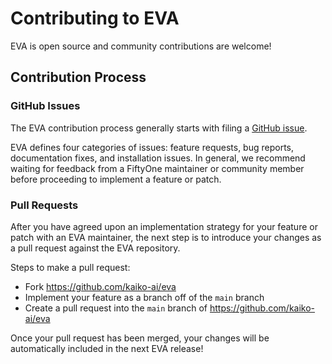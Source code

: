 # Contributing to EVA

EVA is open source and community contributions are welcome!

## Contribution Process

### GitHub Issues

The EVA contribution process generally starts with filing a
[GitHub issue](https://github.com/kaiko-ai/eva/issues).

EVA defines four categories of issues: feature requests, bug reports,
documentation fixes, and installation issues. In general, we recommend
waiting for feedback from a FiftyOne maintainer or community member before
proceeding to implement a feature or patch.

### Pull Requests

After you have agreed upon an implementation strategy for your feature or patch
with an EVA maintainer, the next step is to introduce your changes as a pull request
against the EVA repository.

Steps to make a pull request:

-   Fork https://github.com/kaiko-ai/eva
-   Implement your feature as a branch off of the `main` branch
-   Create a pull request into the `main` branch of https://github.com/kaiko-ai/eva

Once your pull request has been merged, your changes will be automatically
included in the next EVA release!

